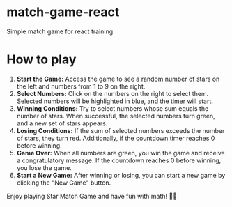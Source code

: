# match-game-react
Simple match game for react training

# How to play

1. **Start the Game:** Access the game to see a random number of stars on the left and numbers from 1 to 9 on the right.
2. **Select Numbers:** Click on the numbers on the right to select them. Selected numbers will be highlighted in blue, and the timer will start.
3. **Winning Conditions:** Try to select numbers whose sum equals the number of stars. When successful, the selected numbers turn green, and a new set of stars appears.
4. **Losing Conditions:** If the sum of selected numbers exceeds the number of stars, they turn red. Additionally, if the countdown timer reaches 0 before winning.
5. **Game Over:** When all numbers are green, you win the game and receive a congratulatory message. If the countdown reaches 0 before winning, you lose the game.
6. **Start a New Game:** After winning or losing, you can start a new game by clicking the "New Game" button.

Enjoy playing Star Match Game and have fun with math! 🌟🧮
